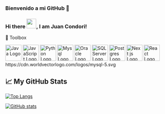 ### Bienvenido a mi GitHub 👋
### Hi there <img src="https://raw.githubusercontent.com/MartinHeinz/MartinHeinz/master/wave.gif" width="30px">, I am Juan Condori!

🧰 Toolbox

<img src="https://cdn.worldvectorlogo.com/logos/logo-java.svg" alt="Java Logo" width="50" height="50"/> 
<img src="https://cdn.worldvectorlogo.com/logos/logo-javascript.svg" alt="JavaScript Logo" width="50" height="50"/> 
<img src="https://cdn.worldvectorlogo.com/logos/python-4.svg" alt="Python Logo" width="50" height="50"/>
<img src="https://cdn.worldvectorlogo.com/logos/mysql-3.svg" alt="Mysql Logo" width="50" height="50"/>
<img src="https://cdn.worldvectorlogo.com/logos/oracle-6.svg" alt="Oracle Logo" width="50" height="50"/>
<img src="https://cdn.worldvectorlogo.com/logos/sql-server-magazine.svg" alt="SQL Server Logo" width="50" height="50"/>
<img src="https://cdn.worldvectorlogo.com/logos/postgresql.svg" alt="Postgres Logo" width="50" height="50"/> 
<img src="https://cdn.worldvectorlogo.com/logos/firebase-1.svg" alt="Next js Logo" width="50" height="50"/>
<img src="https://cdn.worldvectorlogo.com/logos/react-2.svg" alt="React Logo" width="50" height="50"/>
https://cdn.worldvectorlogo.com/logos/mysql-5.svg 

## &#x1f4c8; My GitHub Stats

[![Top Langs](https://github-readme-stats.vercel.app/api/top-langs/?username=juancondorijara&layout=compact)](https://github.com/anuraghazra/github-readme-stats)

[![GitHub stats](https://github-readme-stats.vercel.app/api?username=juancondorijara&theme=radical)](https://github.com/anuraghazra/github-readme-stats)

<!--
**juancondorijara/juancondorijara** is a ✨ _special_ ✨ repository because its `README.md` (this file) appears on your GitHub profile.

Here are some ideas to get you started:

- 🔭 I’m currently working on ...
- 🌱 I’m currently learning ...
- 👯 I’m looking to collaborate on ...
- 🤔 I’m looking for help with ...
- 💬 Ask me about ...
- 📫 How to reach me: ...
- 😄 Pronouns: ...
- ⚡ Fun fact: ...
-->
